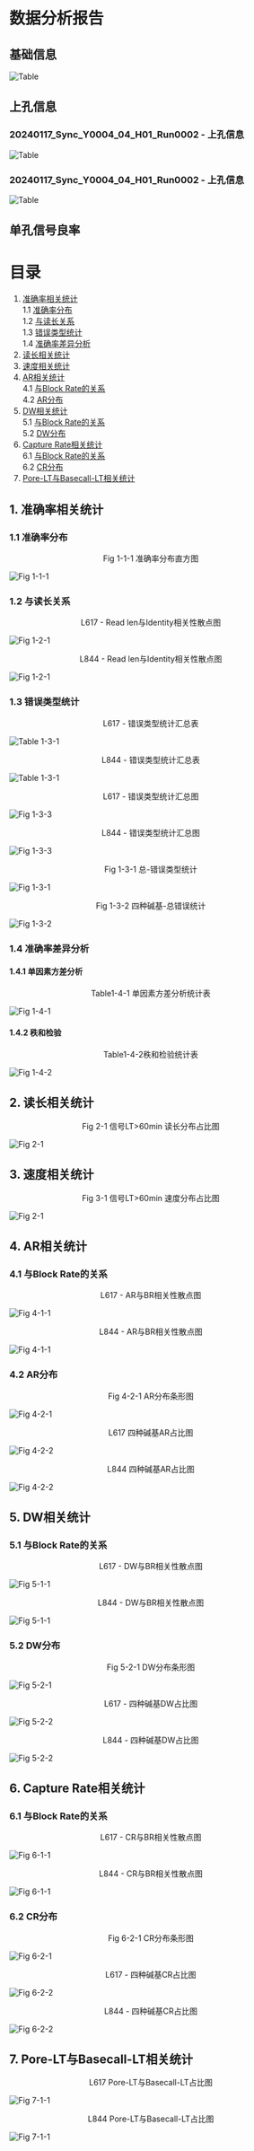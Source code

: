 
# 数据分析报告

## 基础信息

![Table](imgs/table_run_info.png)

<div style="page-break-after: always;"></div>

## 上孔信息

### 20240117_Sync_Y0004_04_H01_Run0002 - 上孔信息

![Table](imgs/table_20240117_Sync_Y0004_04_H01_Run0002_pore_info.png)

### 20240117_Sync_Y0004_04_H01_Run0002 - 上孔信息

![Table](imgs/table_20240117_Sync_Y0004_04_H01_Run0002_pore_info.png)


## 单孔信号良率

<div style="page-break-after: always;"></div>

# 目录

1. [准确率相关统计](#准确率相关统计)  
   1.1 [准确率分布](#准确率分布)  
   1.2 [与读长关系](#与读长关系)  
   1.3 [错误类型统计](#错误类型统计)     
   1.4 [准确率差异分析](#准确率差异分析)
2. [读长相关统计](#读长相关统计)
3. [速度相关统计](#速度相关统计)
4. [AR相关统计](#AR相关统计)  
   4.1 [与Block Rate的关系](#与Block-Rate的关系)  
   4.2 [AR分布](#AR分布)
5. [DW相关统计](#DW相关统计)  
   5.1 [与Block Rate的关系](#与Block-Rate的关系)  
   5.2 [DW分布](#DW分布)  
6. [Capture Rate相关统计](#Capture-Rate相关统计)  
   6.1 [与Block Rate的关系](#与Block-Rate的关系-1)  
   6.2 [CR分布](#CR分布)
7. [Pore-LT与Basecall-LT相关统计](#Pore-LT与Basecall-LT相关统计)

<div style="page-break-after: always;"></div>

## 1. 准确率相关统计

### 1.1 准确率分布

<div style="text-align: center;">
Fig 1-1-1 准确率分布直方图
</div>

![Fig 1-1-1](imgs/proportion_identity.png)

### 1.2 与读长关系 

<div style="page-break-after: always;"></div>

<div style="text-align: center;">
L617 - Read len与Identity相关性散点图
</div>  

![Fig 1-2-1](imgs/correlation_read_len_and_identity_L617.png)

<div style="text-align: center;">
L844 - Read len与Identity相关性散点图
</div>  

![Fig 1-2-1](imgs/correlation_read_len_and_identity_L844.png)

### 1.3 错误类型统计


<div style="text-align: center;">
L617 - 错误类型统计汇总表
</div>

![Table 1-3-1](imgs/table_error_type_statistics_L617.png)


<div style="text-align: center;">
L844 - 错误类型统计汇总表
</div>

![Table 1-3-1](imgs/table_error_type_statistics_L844.png)

<div style="page-break-after: always;"></div>

<div style="text-align: center;">
L617 - 错误类型统计汇总图
</div>

![Fig 1-3-3](imgs/error_type_statistics_L617.png)


<div style="text-align: center;">
L844 - 错误类型统计汇总图
</div>

![Fig 1-3-3](imgs/error_type_statistics_L844.png)


<div style="text-align: center;">
Fig 1-3-1 总-错误类型统计
</div>

![Fig 1-3-1](imgs/total_error_type.png)

<div style="text-align: center;">
Fig 1-3-2 四种碱基-总错误统计
</div>

![Fig 1-3-2](imgs/4_base_error_type.png) 

### 1.4 准确率差异分析

#### 1.4.1 单因素方差分析

<div style="text-align: center;">
Table1-4-1 单因素方差分析统计表
</div>

![Fig 1-4-1](imgs/ANOVA.png)

#### 1.4.2 秩和检验

<div style="text-align: center;">
Table1-4-2秩和检验统计表
</div>

![Fig 1-4-2](imgs/rank-sum.png)

<div style="page-break-after: always;"></div>

## 2. 读长相关统计

<div style="text-align: center;">
Fig 2-1 信号LT>60min 读长分布占比图
</div>

![Fig 2-1](imgs/proportion_read_len.png)

<div style="page-break-after: always;"></div>

## 3. 速度相关统计

<div style="text-align: center;">
Fig 3-1 信号LT>60min 速度分布占比图
</div>

![Fig 2-1](imgs/proportion_speed.png)

<div style="page-break-after: always;"></div>

## 4. AR相关统计

### 4.1 与Block Rate的关系


<div style="text-align: center;">
L617 - AR与BR相关性散点图
</div>

![Fig 4-1-1](imgs/correlation_AR_and_BR_L617.png)


<div style="text-align: center;">
L844 - AR与BR相关性散点图
</div>

![Fig 4-1-1](imgs/correlation_AR_and_BR_L844.png)


### 4.2 AR分布

<div style="text-align: center;">
Fig 4-2-1 AR分布条形图
</div>

![Fig 4-2-1](imgs/AR_prop.png)

<div style="page-break-after: always;"></div>

<div style="text-align: center;">
L617 四种碱基AR占比图
</div>

![Fig 4-2-2](imgs/4_Base_AR_L617.png)


<div style="text-align: center;">
L844 四种碱基AR占比图
</div>

![Fig 4-2-2](imgs/4_Base_AR_L844.png)

<div style="page-break-after: always;"></div>

## 5. DW相关统计

### 5.1 与Block Rate的关系

<div style="text-align: center;">
L617 - DW与BR相关性散点图
</div>

![Fig 5-1-1](imgs/correlation_DW_and_BR_L617.png)


<div style="text-align: center;">
L844 - DW与BR相关性散点图
</div>

![Fig 5-1-1](imgs/correlation_DW_and_BR_L844.png)


### 5.2 DW分布

<div style="text-align: center;">
Fig 5-2-1 DW分布条形图
</div>

![Fig 5-2-1](imgs/DW_prop.png)

<div style="page-break-after: always;"></div>

<div style="text-align: center;">
L617 - 四种碱基DW占比图
</div>

![Fig 5-2-2](imgs/4_Base_DW_L617.png)


<div style="text-align: center;">
L844 - 四种碱基DW占比图
</div>

![Fig 5-2-2](imgs/4_Base_DW_L844.png)

<div style="page-break-after: always;"></div>

## 6. Capture Rate相关统计

### 6.1 与Block Rate的关系


<div style="text-align: center;">
L617 - CR与BR相关性散点图
</div>

![Fig 6-1-1](imgs/correlation_CR_and_BR_L617.png)


<div style="text-align: center;">
L844 - CR与BR相关性散点图
</div>

![Fig 6-1-1](imgs/correlation_CR_and_BR_L844.png)


### 6.2 CR分布

<div style="text-align: center;">
Fig 6-2-1 CR分布条形图
</div>

![Fig 6-2-1](imgs/CR_prop.png)

<div style="page-break-after: always;"></div>

<div style="text-align: center;">
L617 - 四种碱基CR占比图
</div>

![Fig 6-2-2](imgs/4_Base_CR_L617.png)


<div style="text-align: center;">
L844 - 四种碱基CR占比图
</div>

![Fig 6-2-2](imgs/4_Base_CR_L844.png)

<div style="page-break-after: always;"></div>

## 7. Pore-LT与Basecall-LT相关统计

<div style="text-align: center;">
L617 Pore-LT与Basecall-LT占比图
</div>

![Fig 7-1-1](imgs/Pore_LT-Basecall_LT_L617.png)
    
<div style="text-align: center;">
L844 Pore-LT与Basecall-LT占比图
</div>

![Fig 7-1-1](imgs/Pore_LT-Basecall_LT_L844.png)
    